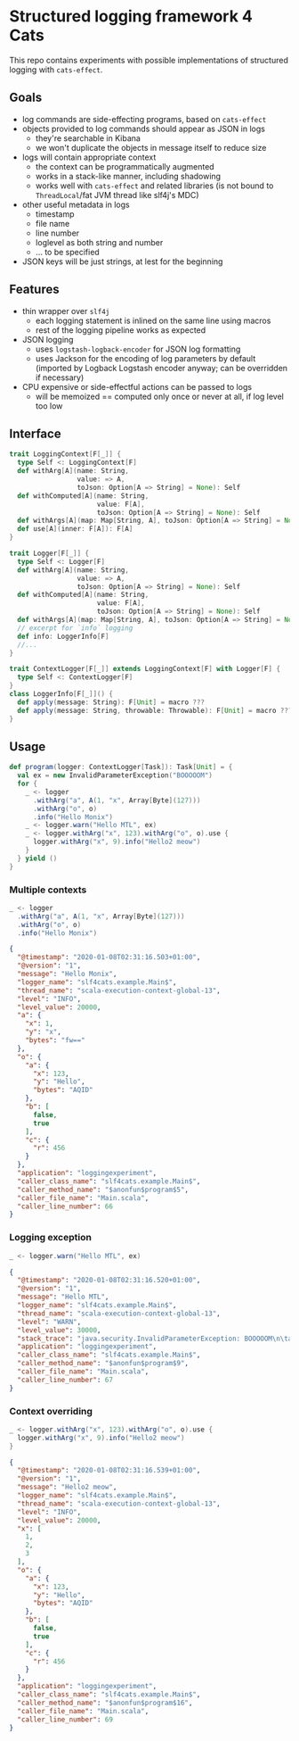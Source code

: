 # Structured logging framework 4 Cats

This repo contains experiments with possible implementations of structured logging with `cats-effect`.

## Goals

 * log commands are side-effecting programs, based on `cats-effect`
 * objects provided to log commands should appear as JSON in logs
   * they're searchable in Kibana
   * we won't duplicate the objects in message itself to reduce size
 * logs will contain appropriate context
   * the context can be programmatically augmented
   * works in a stack-like manner, including shadowing
   * works well with `cats-effect` and related libraries (is not bound to `ThreadLocal`/fat JVM thread like slf4j's MDC)
 * other useful metadata in logs
   * timestamp
   * file name
   * line number
   * loglevel as both string and number
   * ... to be specified
 * JSON keys will be just strings, at lest for the beginning

## Features

 * thin wrapper over `slf4j`
    * each logging statement is inlined on the same line using macros
    * rest of the logging pipeline works as expected
 * JSON logging
    * uses `logstash-logback-encoder` for JSON log formatting
    * uses Jackson for the encoding of log parameters by default (imported by Logback Logstash encoder anyway; can be overridden if necessary)
 * CPU expensive or side-effectful actions can be passed to logs
    * will be memoized == computed only once or never at all, if log level too low

## Interface

```scala
trait LoggingContext[F[_]] {
  type Self <: LoggingContext[F]
  def withArg[A](name: String,
                 value: => A,
                 toJson: Option[A => String] = None): Self
  def withComputed[A](name: String,
                      value: F[A],
                      toJson: Option[A => String] = None): Self
  def withArgs[A](map: Map[String, A], toJson: Option[A => String] = None): Self
  def use[A](inner: F[A]): F[A]
}

trait Logger[F[_]] {
  type Self <: Logger[F]
  def withArg[A](name: String,
                 value: => A,
                 toJson: Option[A => String] = None): Self
  def withComputed[A](name: String,
                      value: F[A],
                      toJson: Option[A => String] = None): Self
  def withArgs[A](map: Map[String, A], toJson: Option[A => String] = None): Self
  // excerpt for `info` logging
  def info: LoggerInfo[F]
  //...
}

trait ContextLogger[F[_]] extends LoggingContext[F] with Logger[F] {
  type Self <: ContextLogger[F]
}
class LoggerInfo[F[_]]() {
  def apply(message: String): F[Unit] = macro ???
  def apply(message: String, throwable: Throwable): F[Unit] = macro ???
}
```

## Usage

```scala
def program(logger: ContextLogger[Task]): Task[Unit] = {
  val ex = new InvalidParameterException("BOOOOOM")
  for {
    _ <- logger
      .withArg("a", A(1, "x", Array[Byte](127)))
      .withArg("o", o)
      .info("Hello Monix")
    _ <- logger.warn("Hello MTL", ex)
    _ <- logger.withArg("x", 123).withArg("o", o).use {
      logger.withArg("x", 9).info("Hello2 meow")
    }
  } yield ()
}
```

### Multiple contexts
```scala
_ <- logger
  .withArg("a", A(1, "x", Array[Byte](127)))
  .withArg("o", o)
  .info("Hello Monix")
```
```json
{
  "@timestamp": "2020-01-08T02:31:16.503+01:00",
  "@version": "1",
  "message": "Hello Monix",
  "logger_name": "slf4cats.example.Main$",
  "thread_name": "scala-execution-context-global-13",
  "level": "INFO",
  "level_value": 20000,
  "a": {
    "x": 1,
    "y": "x",
    "bytes": "fw=="
  },
  "o": {
    "a": {
      "x": 123,
      "y": "Hello",
      "bytes": "AQID"
    },
    "b": [
      false,
      true
    ],
    "c": {
      "r": 456
    }
  },
  "application": "loggingexperiment",
  "caller_class_name": "slf4cats.example.Main$",
  "caller_method_name": "$anonfun$program$5",
  "caller_file_name": "Main.scala",
  "caller_line_number": 66
}
```

### Logging exception
```scala
_ <- logger.warn("Hello MTL", ex)
```
```json
{
  "@timestamp": "2020-01-08T02:31:16.520+01:00",
  "@version": "1",
  "message": "Hello MTL",
  "logger_name": "slf4cats.example.Main$",
  "thread_name": "scala-execution-context-global-13",
  "level": "WARN",
  "level_value": 30000,
  "stack_trace": "java.security.InvalidParameterException: BOOOOOM\n\tat slf4cats.example.Main$.program(Main.scala:61)\n...",
  "application": "loggingexperiment",
  "caller_class_name": "slf4cats.example.Main$",
  "caller_method_name": "$anonfun$program$9",
  "caller_file_name": "Main.scala",
  "caller_line_number": 67
}
```

### Context overriding
```scala
_ <- logger.withArg("x", 123).withArg("o", o).use {
  logger.withArg("x", 9).info("Hello2 meow")
}
```
```json
{
  "@timestamp": "2020-01-08T02:31:16.539+01:00",
  "@version": "1",
  "message": "Hello2 meow",
  "logger_name": "slf4cats.example.Main$",
  "thread_name": "scala-execution-context-global-13",
  "level": "INFO",
  "level_value": 20000,
  "x": [
    1,
    2,
    3
  ],
  "o": {
    "a": {
      "x": 123,
      "y": "Hello",
      "bytes": "AQID"
    },
    "b": [
      false,
      true
    ],
    "c": {
      "r": 456
    }
  },
  "application": "loggingexperiment",
  "caller_class_name": "slf4cats.example.Main$",
  "caller_method_name": "$anonfun$program$16",
  "caller_file_name": "Main.scala",
  "caller_line_number": 69
}
```
